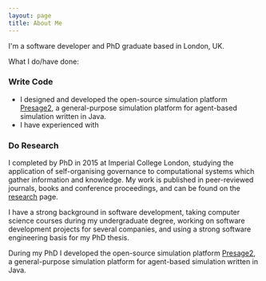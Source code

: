 ```yaml
---
layout: page
title: About Me
---
```


I'm a software developer and PhD graduate based in London, UK. 

What I do/have done:

### Write Code

 * I designed and developed the open-source simulation platform [Presage2](http://www.presage2.info), a general-purpose simulation platform for agent-based simulation written in Java.
 * I have experienced with 

### Do Research

I completed by PhD in 2015 at Imperial College London, studying the application of self-organising governance to computational systems which gather information and knowledge. My work is published in peer-reviewed journals, books and conference proceedings, and can be found on the [research](/research) page.

I have a strong background in software development, taking computer science courses during my undergraduate degree, working on software development projects for several companies, and using a strong software engineering basis for my PhD thesis. 

During my PhD I developed the open-source simulation platform [Presage2](http://www.presage2.info), a general-purpose simulation platform for agent-based simulation written in Java. 